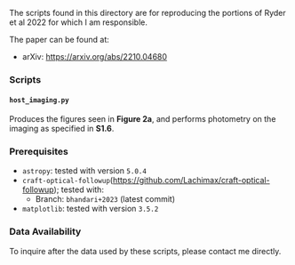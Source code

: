 The scripts found in this directory are for reproducing the portions of Ryder et al 2022 for which I am responsible.

 The paper can be found at:
 - arXiv: https://arxiv.org/abs/2210.04680

### Scripts

#### `host_imaging.py`
Produces the figures seen in **Figure 2a**, and performs photometry on the imaging as specified in **S1.6**.

### Prerequisites
 - `astropy`: tested with version `5.0.4`
 - `craft-optical-followup`(https://github.com/Lachimax/craft-optical-followup); tested with:
   - Branch: `bhandari+2023` (latest commit)
 - `matplotlib`: tested with version `3.5.2`

### Data Availability

To inquire after the data used by these scripts, please contact me directly.

